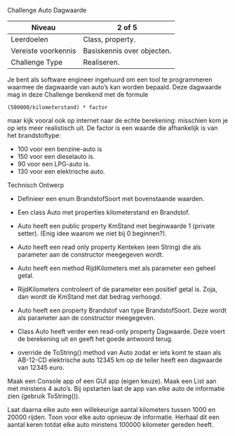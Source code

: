 Challenge Auto Dagwaarde

| Niveau | 2 of 5 |
| --- | --- |
| Leerdoelen | Class, property. |
| Vereiste voorkennis | Basiskennis over objecten. |
| Challenge Type | Realiseren. |



Je bent als software engineer ingehuurd om een tool te programmeren waarmee de dagwaarde van auto’s kan worden bepaald. Deze dagwaarde mag in deze Challenge berekend met de formule

```
(500000/kilometerstand) * factor
```

maar kijk vooral ook op internet naar de echte berekening: misschien kom je op iets meer realistisch uit.
De factor is een waarde die afhankelijk is van het brandstoftype:
- 100 voor een benzine-auto is
- 150 voor een dieselauto is.
- 90 voor een LPG-auto is.
- 130 voor een elektrische auto.

Technisch Ontwerp
- Definieer een enum BrandstofSoort met bovenstaande waarden.
- Een class Auto met properties kilometerstand en Brandstof.
- Auto heeft een public property KmStand met beginwaarde 1 (private setter). (Enig idee waarom we niet bij 0 beginnen?).


- Auto heeft een read only property Kenteken (een String) die als parameter aan de constructor meegegeven wordt.
- Auto heeft een method RijdKilometers met als parameter een geheel getal.
- RijdKilometers controleert of de parameter een positief getal is. Zoja, dan wordt de KmStand met dat bedrag verhoogd.
- Auto heeft een property Brandstof van type BrandstofSoort. Deze wordt als parameter aan de constructor meegegeven.
- Class Auto heeft verder een read-only property Dagwaarde. Deze voert de berekening uit en geeft het goede antwoord terug.
- override de ToString() method van Auto zodat er iets komt te staan als AB-12-CD elektrische auto 12345 km op de teller heeft een dagwaarde van 12345 euro.

Maak een Console app of een GUI app (eigen keuze). Maak een List<Auto> aan met minstens 4 auto’s. Bij opstarten laat de app van elke auto de informatie zien (gebruik ToString()).

Laat daarna elke auto een willekeurige aantal kilometers tussen 1000 en 20000 rijden. Toon voor elke auto opnieuw de informatie. Herhaal dit een aantal keren totdat elke auto minstens 100000 kilometer gereden heeft.
